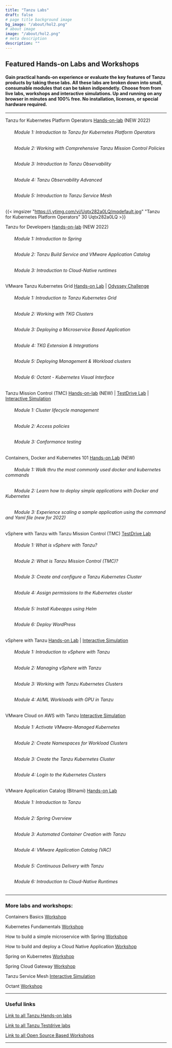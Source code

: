 ```yaml
---
title: "Tanzu Labs"
draft: false
# page title background image
bg_image: "/about/hol2.png"
# about image
image: "/about/hol2.png"
# meta description
description: ""
---
```


## Featured Hands-on Labs and Workshops

#### Gain practical hands-on experience or evaluate the key features of Tanzu products by taking these labs. All these labs are broken down into small, consumable modules that can be taken indipendetly. Choose from from live labs, workshops and interactive simulations. Up and running on any browser in minutes and 100% free. No installation, licenses, or special hardware required.

---

Tanzu for Kubernetes Platform Operators [Hands-on-lab](https://labs.hol.vmware.com/HOL/catalogs/lab/10414) (NEW 2022)

###### &nbsp;&nbsp;&nbsp;&nbsp;&nbsp;&nbsp; Module 1: Introduction to Tanzu for Kubernetes Platform Operators

###### &nbsp;&nbsp;&nbsp;&nbsp;&nbsp;&nbsp; Module 2: Working with Comprehensive Tanzu Mission Control Policies

###### &nbsp;&nbsp;&nbsp;&nbsp;&nbsp;&nbsp; Module 3: Introduction to Tanzu Observability

###### &nbsp;&nbsp;&nbsp;&nbsp;&nbsp;&nbsp; Module 4: Tanzu Observability Advanced

###### &nbsp;&nbsp;&nbsp;&nbsp;&nbsp;&nbsp; Module 5: Introduction to Tanzu Service Mesh

{{< imgsizer "https://i.ytimg.com/vi/Uqtx282a0LQ/mqdefault.jpg" "Tanzu for Kubernetes Platform Operators" 30 Uqtx282a0LQ >}}

Tanzu for Developers [Hands-on-lab](https://labs.hol.vmware.com/HOL/catalogs/lab/10426) (NEW 2022)

###### &nbsp;&nbsp;&nbsp;&nbsp;&nbsp;&nbsp; Module 1: Introduction to Spring

###### &nbsp;&nbsp;&nbsp;&nbsp;&nbsp;&nbsp; Module 2: Tanzu Build Service and VMware Application Catalog

###### &nbsp;&nbsp;&nbsp;&nbsp;&nbsp;&nbsp; Module 3: Introduction to Cloud-Native runtimes

VMware Tanzu Kubernetes Grid [Hands-on Lab](https://labs.hol.vmware.com/HOL/catalogs/lab/10659) | [Odyssey Challenge](https://labs.hol.vmware.com/HOL/catalogs/lab/10667)

###### &nbsp;&nbsp;&nbsp;&nbsp;&nbsp;&nbsp; Module 1: Introduction to Tanzu Kubernetes Grid

###### &nbsp;&nbsp;&nbsp;&nbsp;&nbsp;&nbsp; Module 2: Working with TKG Clusters

###### &nbsp;&nbsp;&nbsp;&nbsp;&nbsp;&nbsp; Module 3: Deploying a Microservice Based Application

###### &nbsp;&nbsp;&nbsp;&nbsp;&nbsp;&nbsp; Module 4: TKG Extension & Integrations

###### &nbsp;&nbsp;&nbsp;&nbsp;&nbsp;&nbsp; Module 5: Deploying Management & Workload clusters

###### &nbsp;&nbsp;&nbsp;&nbsp;&nbsp;&nbsp; Module 6: Octant - Kubernetes Visual Interface

Tanzu Mission Control (TMC) [Hands-on-lab](https://labs.hol.vmware.com/HOL/catalogs/lab/10506) (NEW) | [TestDrive Lab](https://pathfinder.vmware.com/path/tanzu) | [Interactive Simulation](http://labs.hol.vmware.com/HOL/catalogs/lab/8516)

###### &nbsp;&nbsp;&nbsp;&nbsp;&nbsp;&nbsp; Module 1: Cluster lifecycle management

###### &nbsp;&nbsp;&nbsp;&nbsp;&nbsp;&nbsp; Module 2: Access policies

###### &nbsp;&nbsp;&nbsp;&nbsp;&nbsp;&nbsp; Module 3: Conformance testing

Containers, Docker and Kubernetes 101 [Hands-on Lab](https://labs.hol.vmware.com/HOL/catalogs/lab/10657) (NEW)

###### &nbsp;&nbsp;&nbsp;&nbsp;&nbsp;&nbsp; Module 1: Walk thru the most commonly used docker and kubernetes commands

###### &nbsp;&nbsp;&nbsp;&nbsp;&nbsp;&nbsp; Module 2: Learn how to deploy simple applications with Docker and Kubernetes

###### &nbsp;&nbsp;&nbsp;&nbsp;&nbsp;&nbsp; Module 3: Experience scaling a sample application using the command and Yaml file (new for 2022)

<!---update [Hands-on Lab](http://labs.hol.vmware.com/HOL/catalogs/lab/8087)_-->
<!--Checked with Kunal for Guided Demos | [Guided Demo 1](https://cloudcity.pathfinder.vmware.com/event-space/explore-demos/use-cases/application-transformation/demo/AppTraCPMK) | [Guided Demo 2](https://cloudcity.pathfinder.vmware.com/event-space/explore-demos/use-cases/application-transformation/demo/AppTraTMC)-->

vSphere with Tanzu with Tanzu Mission Control (TMC) [TestDrive Lab](https://pathfinder.vmware.com/path/tanzu_standard)

###### &nbsp;&nbsp;&nbsp;&nbsp;&nbsp;&nbsp; Module 1: What is vSphere with Tanzu?

###### &nbsp;&nbsp;&nbsp;&nbsp;&nbsp;&nbsp; Module 2: What is Tanzu Mission Control (TMC)?

###### &nbsp;&nbsp;&nbsp;&nbsp;&nbsp;&nbsp; Module 3: Create and configure a Tanzu Kubernetes Cluster

###### &nbsp;&nbsp;&nbsp;&nbsp;&nbsp;&nbsp; Module 4: Assign permissions to the Kubernetes cluster

###### &nbsp;&nbsp;&nbsp;&nbsp;&nbsp;&nbsp; Module 5: Install Kubeapps using Helm

###### &nbsp;&nbsp;&nbsp;&nbsp;&nbsp;&nbsp; Module 6: Deploy WordPress

vSphere with Tanzu [Hands-on Lab](https://www.vmwarelearningplatform.com/HOL/catalogs/lab/10402) | [Interactive Simulation](http://labs.hol.vmware.com/HOL/catalogs/lab/8897)

###### &nbsp;&nbsp;&nbsp;&nbsp;&nbsp;&nbsp; Module 1: Introduction to vSphere with Tanzu

###### &nbsp;&nbsp;&nbsp;&nbsp;&nbsp;&nbsp; Module 2: Managing vSphere with Tanzu

###### &nbsp;&nbsp;&nbsp;&nbsp;&nbsp;&nbsp; Module 3: Working with Tanzu Kubernetes Clusters

###### &nbsp;&nbsp;&nbsp;&nbsp;&nbsp;&nbsp; Module 4: AI/ML Workloads with GPU in Tanzu

VMware Cloud on AWS with Tanzu [Interactive Simulation](https://labs.hol.vmware.com/HOL/catalogs/lab/8743)

###### &nbsp;&nbsp;&nbsp;&nbsp;&nbsp;&nbsp; Module 1: Activate VMware-Managed Kubernetes

###### &nbsp;&nbsp;&nbsp;&nbsp;&nbsp;&nbsp; Module 2: Create Namespaces for Workload Clusters

###### &nbsp;&nbsp;&nbsp;&nbsp;&nbsp;&nbsp; Module 3: Create the Tanzu Kubernetes Cluster

###### &nbsp;&nbsp;&nbsp;&nbsp;&nbsp;&nbsp; Module 4: Login to the Kubernetes Clusters

<!--checked with Kunal [Guided Demo](https://cloudcity.pathfinder.vmware.com/event-space/explore-demos/use-cases/application-transformation/demo/AppTraTAC)-->

VMware Application Catalog (Bitnami) [Hands-on Lab](https://labs.hol.vmware.com/HOL/catalogs/lab/10426)

###### &nbsp;&nbsp;&nbsp;&nbsp;&nbsp;&nbsp; Module 1: Introduction to Tanzu

###### &nbsp;&nbsp;&nbsp;&nbsp;&nbsp;&nbsp; Module 2: Spring Overview

###### &nbsp;&nbsp;&nbsp;&nbsp;&nbsp;&nbsp; Module 3: Automated Container Creation with Tanzu

###### &nbsp;&nbsp;&nbsp;&nbsp;&nbsp;&nbsp; Module 4: VMware Application Catalog (VAC)

###### &nbsp;&nbsp;&nbsp;&nbsp;&nbsp;&nbsp; Module 5: Continuous Delivery with Tanzu

###### &nbsp;&nbsp;&nbsp;&nbsp;&nbsp;&nbsp; Module 6: Introduction to Cloud-Native Runtimes

---

### More labs and workshops:

Containers Basics [Workshop](https://tanzu.vmware.com/developer/workshops/lab-container-basics/)

Kubernetes Fundamentals [Workshop](https://tanzu.vmware.com/developer/workshops/lab-k8s-fundamentals/)

How to build a simple microservice with Spring [Workshop](https://tanzu.vmware.com/developer/workshops/lab-microservice/)

How to build and deploy a Cloud Native Application [Workshop](https://tanzu.vmware.com/developer/workshops/cnd-deploy-practices/)

Spring on Kubernetes [Workshop](https://tanzu.vmware.com/developer/workshops/spring-on-kubernetes/)

Spring Cloud Gateway [Workshop](https://tanzu.vmware.com/developer/workshops/lab-spring-gateway/)

Tanzu Service Mesh [Interactive Simulation](http://labs.hol.vmware.com/HOL/catalogs/lab/8509)

Octant [Workshop](https://tanzu.vmware.com/developer/workshops/lab-getting-started-with-octant/)

<!-- Check with Kunal. I don't think this link works
# VMware Tanzu Oberservability [Guided Demo](https://cloudcity.pathfinder.vmware.com/event-space/explore-demos/use-cases/application-transformation/demo/AppTraTOK)-->

---

### Useful links

[Link to all Tanzu Hands-on labs](https://labs.hol.vmware.com/HOL/catalogs/catalog/1886)

[Link to all Tanzu Testdrive labs](https://pathfinder.vmware.com/path/tanzu)

[Link to all Open Source Based Workshops](https://tanzu.vmware.com/developer/workshops/)

---
